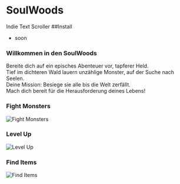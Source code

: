 # SoulWoods
Indie Text Scroller
##Install
- soon
### Willkommen in den SoulWoods
Bereite dich auf ein episches Abenteuer vor, tapferer Held.  
Tief im dichteren Wald lauern unzählige Monster, auf der Suche nach Seelen.  
Deine Mission: Besiege sie alle bis die Welt zerfällt.  
Mach dich bereit für die Herausforderung deines Lebens!
### Fight Monsters
![Fight Monsters](https://i.ibb.co/xzWJdFC/2024-07-09-23-15-15-eclipse-workspace-Game-src-soul-Woods-Encounter-java-Eclipse-IDE.png)
### Level Up
![Level Up](https://i.ibb.co/SJzmKXy/2024-07-09-23-15-15-eclipse-workspace-Game-src-soul-Woods-Encounter-java-Eclipse-IDE.png)
### Find Items
![Find Items](https://i.ibb.co/z2sT0xy/2024-07-09-23-15-15-eclipse-workspace-Game-src-soul-Woods-Encounter-java-Eclipse-IDE.png)
